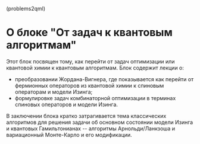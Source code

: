 (problems2qml)

# О блоке "От задач к квантовым алгоритмам"

Этот блок посвящен тому, как перейти от задач оптимизации или квантовой химии к квантовым алгоритмам. Блок содержит лекции о:

- преобразовании Жордана-Вигнера, где показывается как перейти от фермионных операторов из квантовой химии к спиновым операторам и модели Изинга;
- формулировке задач комбинаторной оптимизации в терминах спиновых операторов и модели Изинга.

В заключении блока кратко затрагивается тема классических алгоритмов для решения задачи об основном состоянии модели Изинга и квантовых Гамильтонианах -- алгоритмы Арнольди/Ланкзоша и вариационный Монте-Карло и его модификации.
